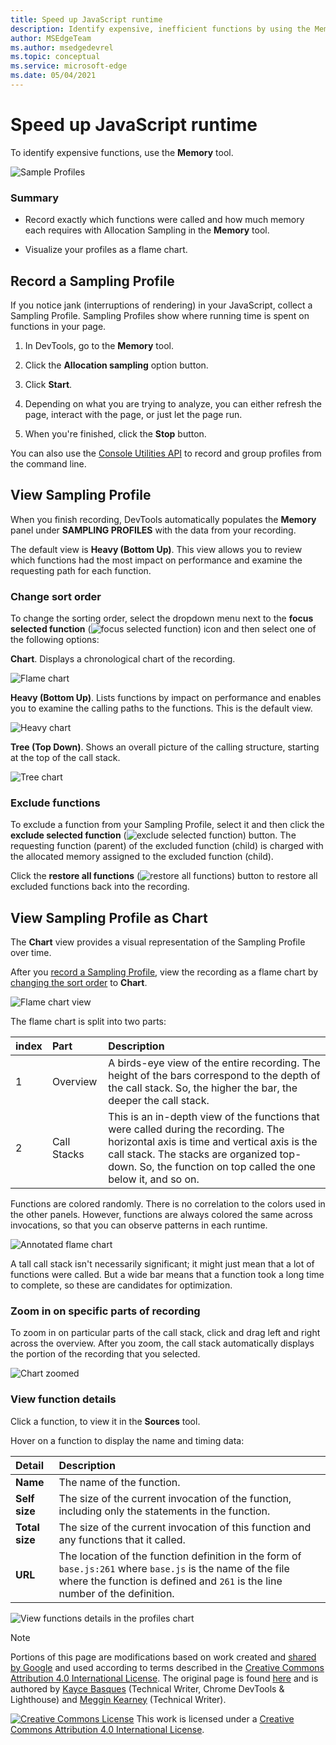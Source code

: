 ```yaml
---
title: Speed up JavaScript runtime
description: Identify expensive, inefficient functions by using the Memory panel of Microsoft Edge DevTools.
author: MSEdgeTeam
ms.author: msedgedevrel
ms.topic: conceptual
ms.service: microsoft-edge
ms.date: 05/04/2021
---
```

<!-- Copyright Kayce Basques and Meggin Kearney

   Licensed under the Apache License, Version 2.0 (the "License");
   you may not use this file except in compliance with the License.
   You may obtain a copy of the License at

       https://www.apache.org/licenses/LICENSE-2.0

   Unless required by applicable law or agreed to in writing, software
   distributed under the License is distributed on an "AS IS" BASIS,
   WITHOUT WARRANTIES OR CONDITIONS OF ANY KIND, either express or implied.
   See the License for the specific language governing permissions and
   limitations under the License. -->
# Speed up JavaScript runtime

To identify expensive functions, use the **Memory** tool.

![Sample Profiles](./js-runtime-images/rendering-tools-gh-nodejs-benchmarks-run-memory-sampling-profiles-heavy-bottom-up.png)

### Summary

*  Record exactly which functions were called and how much memory each requires with Allocation Sampling in the **Memory** tool.

*  Visualize your profiles as a flame chart.


<!-- ====================================================================== -->
## Record a Sampling Profile

If you notice jank (interruptions of rendering) in your JavaScript, collect a Sampling Profile.  Sampling Profiles show where running time is spent on functions in your page.

1. In DevTools, go to the **Memory** tool.

1. Click the **Allocation sampling** option button.

1. Click **Start**.

1. Depending on what you are trying to analyze, you can either refresh the page, interact with the page, or just let the page run.

1. When you're finished, click the **Stop** button.

You can also use the [Console Utilities API](../console/utilities.md) to record and group profiles from the command line.


<!-- ====================================================================== -->
## View Sampling Profile

When you finish recording, DevTools automatically populates the **Memory** panel under **SAMPLING PROFILES** with the data from your recording.

The default view is **Heavy (Bottom Up)**.  This view allows you to review which functions had the most impact on performance and examine the requesting path for each function.

### Change sort order

To change the sorting order, select the dropdown menu next to the **focus selected function** (![focus selected function](./js-runtime-images/focus-icon.png)) icon and then select one of the following options:

**Chart**.  Displays a chronological chart of the recording.

![Flame chart](./js-runtime-images/rendering-tools-gh-nodejs-benchmarks-run-memory-sampling-profiles-chart.png)

**Heavy (Bottom Up)**.  Lists functions by impact on performance and enables you to examine the calling paths to the functions.  This is the default view.

![Heavy chart](./js-runtime-images/rendering-tools-gh-nodejs-benchmarks-run-memory-sampling-profiles-heavy-bottom-up.png)

**Tree (Top Down)**.  Shows an overall picture of the calling structure, starting at the top of the call stack.

![Tree chart](./js-runtime-images/rendering-tools-gh-nodejs-benchmarks-run-memory-sampling-profiles-tree-top-down.png)

### Exclude functions

To exclude a function from your Sampling Profile, select it and then click the **exclude selected function** (![exclude selected function](./js-runtime-images/exclude-icon.png)) button.  The requesting function (parent) of the excluded function (child) is charged with the allocated memory assigned to the excluded function (child).

Click the **restore all functions** (![restore all functions](./js-runtime-images/restore-icon.png)) button to restore all excluded functions back into the recording.


<!-- ====================================================================== -->
## View Sampling Profile as Chart

The **Chart** view provides a visual representation of the Sampling Profile over time.

After you [record a Sampling Profile](#record-a-sampling-profile), view the recording as a flame chart by [changing the sort order](#change-sort-order) to **Chart**.

![Flame chart view](./js-runtime-images/rendering-tools-gh-nodejs-benchmarks-run-memory-sampling-profiles-chart.png)

The flame chart is split into two parts:

| index | Part | Description |
| --- |:--- |:--- |
| 1 | Overview | A birds-eye view of the entire recording.  The height of the bars correspond to the depth of the call stack.  So, the higher the bar, the deeper the call stack.  |
| 2 | Call Stacks | This is an in-depth view of the functions that were called during the recording.  The horizontal axis is time and vertical axis is the call stack.  The stacks are organized top-down.  So, the function on top called the one below it, and so on.  |

Functions are colored randomly.  There is no correlation to the colors used in the other panels.  However, functions are always colored the same across invocations, so that you can observe patterns in each runtime.

![Annotated flame chart](./js-runtime-images/rendering-tools-gh-nodejs-benchmarks-run-memory-sampling-profiles-chart-highlighted.png)

A tall call stack isn't necessarily significant; it might just mean that a lot of functions were called.  But a wide bar means that a function took a long time to complete, so these are candidates for optimization.

### Zoom in on specific parts of recording

To zoom in on particular parts of the call stack, click and drag left and right across the overview.  After you zoom, the call stack automatically displays the portion of the recording that you selected.

![Chart zoomed](./js-runtime-images/rendering-tools-gh-nodejs-benchmarks-run-memory-sampling-profiles-chart-zoomed.png)

### View function details

Click a function, to view it in the **Sources** tool.

Hover on a function to display the name and timing data:

| Detail | Description |
|:--- |:--- |
| **Name** | The name of the function.  |
| **Self size** | The size of the current invocation of the function, including only the statements in the function.  |
| **Total size** | The size of the current invocation of this function and any functions that it called.  |
| **URL** | The location of the function definition in the form of `base.js:261` where `base.js` is the name of the file where the function is defined and `261` is the line number of the definition.  |
<!--*  **Aggregated self time**.  Aggregate time for all invocations of the function across the recording, not including functions called by this function.  -->
<!--*  **Aggregated total time**.  Aggregate total time for all invocations of the function, including functions called by this function.  -->
<!--*  **Not optimized**.  If the profiler has detected a potential optimization for the function it lists it here.  -->

![View functions details in the profiles chart](./js-runtime-images/rendering-tools-gh-nodejs-benchmarks-run-memory-sampling-profiles-chart-hover.png)


<!-- ====================================================================== -->
> [!NOTE]
> Portions of this page are modifications based on work created and [shared by Google](https://developers.google.com/terms/site-policies) and used according to terms described in the [Creative Commons Attribution 4.0 International License](https://creativecommons.org/licenses/by/4.0).
> The original page is found [here](https://developer.chrome.com/docs/devtools/evaluate-performance/) and is authored by [Kayce Basques](https://developers.google.com/web/resources/contributors#kayce-basques) (Technical Writer, Chrome DevTools \& Lighthouse) and [Meggin Kearney](https://developers.google.com/web/resources/contributors#meggin-kearney) (Technical Writer).

[![Creative Commons License](../../media/cc-logo/88x31.png)](https://creativecommons.org/licenses/by/4.0)
This work is licensed under a [Creative Commons Attribution 4.0 International License](https://creativecommons.org/licenses/by/4.0).
